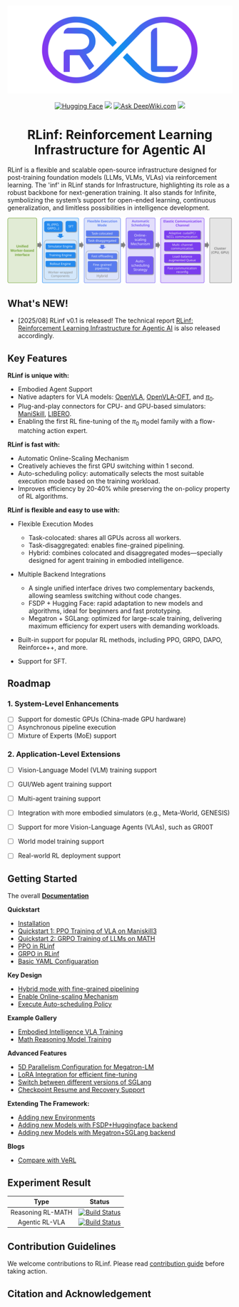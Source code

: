 <div align="center">
  <img src="docs/source/_static/svg/logo_white.svg" alt="RLinf-logo" width="600"/>
</div>


<div align="center">


<!-- <a href="TODO"><img src="https://img.shields.io/badge/arXiv-Paper-red?logo=arxiv"></a> -->
<a href="TODO"><img src="https://img.shields.io/badge/HuggingFace-yellow?logo=huggingface&logoColor=white" alt="Hugging Face"></a>
<a href="TODO"><img src="https://img.shields.io/badge/Documentation-Purple?color=8A2BE2&logo=readthedocs"></a>
<a href="TODO"><img src="https://devin.ai/assets/deepwiki-badge.png" alt="Ask DeepWiki.com" style="height:20px;"></a>
<a href="TODO"><img src="https://img.shields.io/badge/微信-green?logo=wechat&amp"></a>

</div>

<h1 align="center">RLinf: Reinforcement Learning Infrastructure for Agentic AI</h1>

RLinf is a flexible and scalable open-source infrastructure designed for post-training foundation models (LLMs, VLMs, VLAs) via reinforcement learning. The 'inf' in RLinf stands for Infrastructure, highlighting its role as a robust backbone for next-generation training. It also stands for Infinite, symbolizing the system’s support for open-ended learning, continuous generalization, and limitless possibilities in intelligence development.


<div align="center">
  <img src="docs/source/_static/svg/overview.svg" alt="RLinf-overview" width="600"/>
</div>

## What's NEW!
- [2025/08] RLinf v0.1 is released! The technical report [RLinf: Reinforcement Learning Infrastructure for Agentic AI](TODO:) is also released accordingly.


## Key Features


**RLinf is unique with:**

- Embodied Agent Support
- Native adapters for VLA models: [OpenVLA](https://github.com/openvla/openvla), [OpenVLA-OFT](https://github.com/moojink/openvla-oft), and [$\pi_0$](https://github.com/Physical-Intelligence/openpi).
- Plug-and-play connectors for CPU- and GPU-based simulators: [ManiSkill](https://github.com/haosulab/ManiSkill), [LIBERO](https://github.com/Lifelong-Robot-Learning/LIBERO).
- Enabling the first RL fine-tuning of the $\pi_0$ model family with a flow-matching action expert.

**RLinf is fast with:**

- Automatic Online-Scaling Mechanism
- Creatively achieves the first GPU switching within 1 second.
- Auto-scheduling policy: automatically selects the most suitable execution mode based on the training workload.
- Improves efficiency by 20-40% while preserving the on-policy property of RL algorithms.

**RLinf is flexible and easy to use with:**

- Flexible Execution Modes

  - Task-colocated: shares all GPUs across all workers.
  - Task-disaggregated: enables fine-grained pipelining.
  - Hybrid: combines colocated and disaggregated modes—specially designed for agent training in embodied intelligence.

- Multiple Backend Integrations

  - A single unified interface drives two complementary backends, allowing seamless switching without code changes.
  - FSDP + Hugging Face: rapid adaptation to new models and algorithms, ideal for beginners and fast prototyping.
  - Megatron + SGLang: optimized for large-scale training, delivering maximum efficiency for expert users with demanding workloads.

- Built-in support for popular RL methods, including PPO, GRPO, DAPO, Reinforce++, and more.

- Support for SFT.

## Roadmap

### 1. System-Level Enhancements
- [ ] Support for domestic GPUs (China-made GPU hardware)
- [ ] Asynchronous pipeline execution
- [ ] Mixture of Experts (MoE) support

### 2. Application-Level Extensions
- [ ] Vision-Language Model (VLM) training support
- [ ] GUI/Web agent training support
- [ ] Multi-agent training support
- [ ] Integration with more embodied simulators (e.g., Meta-World, GENESIS)
- [ ] Support for more Vision-Language Agents (VLAs), such as GR00T
- [ ] World model training support
- [ ] Real-world RL deployment support


## Getting Started

The overall [**Documentation**]()

**Quickstart**

  - [Installation]()
  - [Quickstart 1: PPO Training of VLA on Maniskill3]()
  - [Quickstart 2: GRPO Training of LLMs on MATH]()
  - [PPO in RLinf]()
  - [GRPO in RLinf]()
  - [Basic YAML Configuaration]()

**Key Design**

  - [Hybrid mode with fine-grained pipelining]()
  - [Enable Online-scaling Mechanism]()
  - [Execute Auto-scheduling Policy]()

**Example Gallery**

  - [Embodied Intelligence VLA Training]()
  - [Math Reasoning Model Training]()

**Advanced Features**

  - [5D Parallelism Configuration for Megatron-LM]()
  - [LoRA Integration for efficient fine-tuning]()
  - [Switch between different versions of SGLang]()
  - [Checkpoint Resume and Recovery Support]()

**Extending The Framework:**

  - [Adding new Environments]()
  - [Adding new Models with FSDP+Huggingface backend]()
  - [Adding new Models with Megatron+SGLang backend]()

**Blogs**

  - [Compare with VeRL]()

## Experiment Result

| Type | Status |
| :---: | :---: |
| Reasoning RL-MATH | [![Build Status]()]() |
| Agentic RL-VLA | [![Build Status]()]() |

## Contribution Guidelines
We welcome contributions to RLinf. Please read [contribution guide](TODO:) before taking action.

## Citation and Acknowledgement
